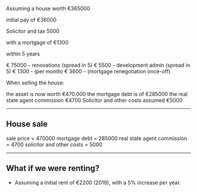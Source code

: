 
Assuming a house worth €365000

initial pay of €36000

Solicitor and tax 5000

with a mortgage of €1300


within 5 years 

€ 75000 - renovations (spread in 5)
€ 5500 - development admin (spread in 5)
€ 1300 - (per month)
€ 3600 - (mortgage renegotiation once-off)

When selling the house:
 
the asset is now worth €470.000
the mortgage debt is of €285000
the real state agent commission €4700
Solicitor and other costs assumed €5000

---

House sale
---

sale price = 470000
mortgage debt = 285000
real state agent commission = 4700
solicitor and other costs = 5000



___

What if we were renting?
---

* Assuming a initial rent of €2200 (2019), with a 5% increase per year.